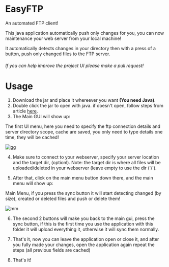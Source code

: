 # EasyFTP
An automated FTP client!

This java application automatically push only changes for you, you can now maintenance your web server from your local machine!

It automatically detects changes in your directory then with a press of a button, push only changed files to the FTP server.

###### _If you can help improve the project UI please make a pull request!_

# Usage

1. Download the jar and place it whereever you want **(You need Java)**.
2. Double click the jar to open with java. if doesn't open, follow steps from article [here](https://windowsreport.com/jar-file-windows/).
3. The Main GUI will show up:

The first UI menu, here you need to specify the ftp connection details and server directory scope, cache are saved, you only need to type details one time, they will be cached!





![gg](https://i.imgur.com/VY6v97e.png)

4. Make sure to connect to your webserver, specify your server location and the target dir, (optionl).
Note: the target dir is where all files will be uploaded/deleted in your webserver (leave empty to use the dir ('/').

5. After that, click on the main menu button down there, and the main menu will show up:


Main Menu, if you press the sync button it will start detecting changed (by size), created or deleted files and push or delete them!


![mm](https://i.imgur.com/jJuBhTx.png)

6. The second 2 buttons will make you back to the main gui, press the sync button, if this is the first time you use the application with this folder it will upload everything it, otherwise it will sync them normally.

7. That's it, now you can leave the application open or close it, and after you fully made your changes, open the application again repeat the steps (all previous fields are cached)
8. That's it!

